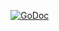 [![GoDoc](https://godoc.org/gist.github.com/cbfa5a05023549bcf565.git?status.svg)](https://godoc.org/gist.github.com/cbfa5a05023549bcf565.git)
